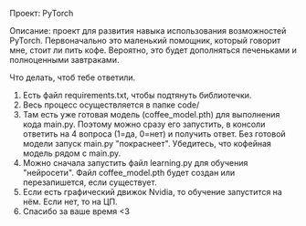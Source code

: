 Проект: PyTorch 

Описание: проект для развития навыка использования возможностей PyTorch. Первоначально это маленький помощник, который говорит мне, стоит ли пить кофе. Вероятно, это будет дополняться печеньками и полноценными завтраками.

Что делать, чтоб тебе ответили.
1. Есть файл requirements.txt, чтобы подтянуть библиотечки.
2. Весь процесс осуществляется в папке code/
3. Там есть уже готовая модель (coffee_model.pth) для выполнения кода main.py. Поэтому можно сразу его запустить, в консоли ответить на 4 вопроса (1=да, 0=нет) и получить ответ. Без готовой модели запуск main.py "покраснеет". Убедитесь, что кофейная модель рядом с main.py.
4. Можно сначала запустить файл learning.py для обучения "нейросети". Файл coffee_model.pth будет создан или перезапишется, если существует.
5. Если есть графический движок Nvidia, то обучение запустится на нём. Если нет, то на ЦП.
6. Спасибо за ваше время <3